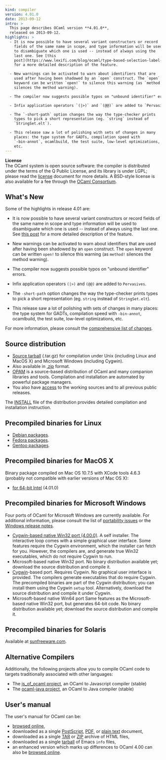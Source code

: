 ```yaml
---
kind: compiler
version: 4.01.0
date: 2013-09-12
intro: >
  This page describes OCaml version **4.01.0**,
  released on 2013-09-12.
highlights: >
  - It is now possible to have several variant constructors or record
    fields of the same name in scope, and type information will be used
    to disambiguate which one is used -- instead of always using the
    last one. See [this
    post](https://www.lexifi.com/blog/ocaml/type-based-selection-label-and-constructors/)
    for a more detailed description of the feature.

  - New warnings can be activated to warn about identifiers that are
    used after having been shadowed by an `open` construct. The `open`
    keyword can be written `open!` to silence this warning (as `method!`
    silences the method warning).

  - The compiler now suggests possible typos on "unbound identifier" errors.

  - Infix application operators `(|>)` and `(@@)` are added to `Pervasives`.

  - The `-short-path` option changes the way the type-checker prints
    types to pick a short representation (eg. `string` instead of
    `StringSet.elt`).

  - This release saw a lot of polishing with sets of changes in many
    places: the type system for GADTs, compilation speed with
    `-bin-annot`, ocamlbuild, the test suite, low-level optimizations,
    etc.
---
```


**License**<br />
 The OCaml system is open source software: the compiler is distributed
under the terms of the Q Public License, and its library is under LGPL;
please read the [license](https://v2.ocaml.org/docs/license.html) document for more details. A
BSD-style license is also available for a fee through the [OCaml
Consortium](https://v2.ocaml.org/consortium/).

## What's New

Some of the highlights in release 4.01 are:

-   It is now possible to have several variant constructors or record
    fields of the same name in scope and type information will be used
    to disambiguate which one is used -- instead of always using the
    last one. See [this
    post](https://www.lexifi.com/blog/ocaml/type-based-selection-label-and-constructors/)
    for a more detailed description of the feature.

-   New warnings can be activated to warn about identifiers that are
    used after having been shadowed by an `open` construct. The `open`
    keyword can be written `open!` to silence this warning (as `method!`
    silences the method warning).

-   The compiler now suggests possible typos on "unbound identifier"
    errors.

-   Infix application operators `(|>)` and `(@@)` are added to
    `Pervasives`.

-   The `-short-path` option changes the way the type-checker prints
    types to pick a short representation (eg. `string` instead of
    `StringSet.elt`).

-   This release saw a lot of polishing with sets of changes in many
    places: the type system for GADTs, compilation speed with
    `-bin-annot`, ocamlbuild, the test suite, low-level optimizations,
    etc.

For more information, please consult the [comprehensive list of
changes](https://v2.ocaml.org/releases/4.01/notes/Changes).

## Source distribution

-   [Source tarball](https://github.com/ocaml/ocaml/archive/4.01.0.tar.gz)
    (.tar.gz) for compilation under Unix (including Linux and MacOS X)
    and Microsoft Windows (including Cygwin).
-   Also available in
    [.zip](https://github.com/ocaml/ocaml/archive/4.01.0.zip) format.
-   [OPAM](https://opam.ocaml.org/) is a source-based distribution of
    OCaml and many companion libraries and tools. Compilation and
    installation are automated by powerful package managers.
-   You also have [access](https://v2.ocaml.org/releases/index.html) to the working
 sources and to all previous public releases.

The [INSTALL](https://v2.ocaml.org/releases/4.01/notes/INSTALL) file of the
distribution provides detailed compilation and installation instruction.

## Precompiled binaries for Linux

-   [Debian packages](http://packages.debian.org/ocaml).
-   [Fedora
    packages](https://web.archive.org/web/20151006225922/https://admin.fedoraproject.org/pkgdb/package/ocaml/).
-   [Gentoo
    packages](http://packages.gentoo.org/packages/?category=dev-lang;name=ocaml).


## Precompiled binaries for MacOS X

Binary package compiled on Mac OS 10.7.5 with XCode tools 4.6.3
(probably not compatible with earlier versions of Mac OS X):

-   [for 64-bit Intel](https://caml.inria.fr/pub/distrib/ocaml-4.01/ocaml-4.01.0-intel.dmg)
    (4.01.0)

## Precompiled binaries for Microsoft Windows

Four ports of OCaml for Microsoft Windows are currently available. For
additional information, please consult the list of [portability
issues](/learn/portability.html) or the [Windows release
notes](https://v2.ocaml.org/releases/4.01/notes/README.win32).

-   [Cygwin-based native Win32 port
    (4.00.0)](https://web.archive.org/web/20121026002210/http://protz.github.com/ocaml-installer/). A self
    installer. The interactive loop comes with a simple graphical user
    interface. Some features require the Cygwin environment, which the
    installer can fetch for you. However, the compilers are, and
    generate true Win32 executables, which do not require Cygwin to run.
-   Microsoft-based native Win32 port. No binary distribution available
    yet; download the source distribution and compile it.
-   [Cygwin](http://cygwin.com/)-based port. Requires Cygwin. No
    graphical user interface is provided. The compilers generate
    executables that do require Cygwin. The precompiled binaries are
    part of the Cygwin distribution; you can install them using the
    Cygwin `setup` tool. Alternatively, download the source distribution
    and compile it under Cygwin.
-   Microsoft-based native Win64 port Same features as the
    Microsoft-based native Win32 port, but generates 64-bit code. No
    binary distribution available yet; download the source distribution
    and compile it.

## Precompiled binaries for Solaris

Available at [sunfreeware.com](http://sunfreeware.com/).

## Alternative Compilers

Additionally, the following projects allow you to compile OCaml code to
targets traditionally associated with other languages:

* The [js_of_ocaml project](http://ocsigen.org/js_of_ocaml/), an
 OCaml to Javascript compiler (stable)
* The [ocaml-java project](http://ocamljava.x9c.fr/), an OCaml to Java
 compiler (stable)

## User's manual
The user's manual for OCaml can be:

-   [browsed online](https://v2.ocaml.org/releases/4.01/htmlman/index.html),
-   downloaded as a single
    [PostScript](https://v2.ocaml.org/releases/4.01/ocaml-4.01-refman.ps.gz),
    [PDF](https://v2.ocaml.org/releases/4.01/ocaml-4.01-refman.pdf), or [plain
    text](https://v2.ocaml.org/releases/4.01/ocaml-4.01-refman.txt) document,
-   downloaded as a single
    [TAR](https://v2.ocaml.org/releases/4.01/ocaml-4.01-refman-html.tar.gz) or
    [ZIP](https://v2.ocaml.org/releases/4.01/ocaml-4.01-refman-html.zip) archive
    of HTML files,
-   downloaded as a single
    [tarball](https://v2.ocaml.org/releases/4.01/ocaml-4.01-refman.info.tar.gz)
    of Emacs `info` files,
-   an enhanced version which marks up differences to OCaml 4.00 can also be
    [browsed online](http://www.askra.de/software/ocaml-doc/4.01/).


